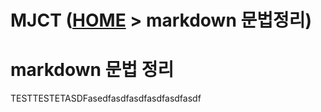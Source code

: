 # MJCT ([HOME](./README.md) > **markdown 문법정리**)
# markdown 문법 정리

TESTTESTETASDFasedfasdfasdfasdfasdfasdf



